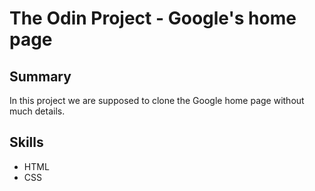 # The Odin Project - Google's home page

## Summary
In this project we are supposed to clone the Google home page without much details.


## Skills
+ HTML
+ CSS

